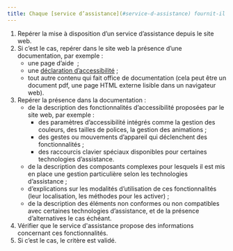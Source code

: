 ```yaml
---
title: Chaque [service d’assistance](#service-d-assistance) fournit-il des informations relatives aux [fonctionnalités d’accessibilité](#fonctionnalite-d-accessibilite) du site web décrites dans la documentation ?
---
```


1. Repérer la mise à disposition d’un service d’assistance depuis le site web.
2. Si c’est le cas, repérer dans le site web la présence d’une documentation, par exemple : 
	- une page d’aide  ;
	- une [déclaration d’accessibilité](../obligations.html#déclaration-daccessibilité) ;
	- tout autre contenu qui fait office de documentation (cela peut être un document pdf, une page HTML externe lisible dans un navigateur web).
3. Repérer la présence dans la documentation : 
	- de la description des fonctionnalités d’accessibilité proposées par le site web, par exemple : 
		- des paramètres d’accessibilité intégrés comme la gestion des couleurs, des tailles de polices, la gestion des animations ;
		- des gestes ou mouvements d’appareil qui déclenchent des fonctionnalités ;
		- des raccourcis clavier spéciaux disponibles pour certaines technologies d’assistance.
	- de la description des composants complexes pour lesquels il est mis en place une gestion particulière selon les technologies d’assistance ;
	- d’explications sur les modalités d’utilisation de ces fonctionnalités (leur localisation, les méthodes pour les activer) ;
	- de la description des éléments non conformes ou non compatibles avec certaines technologies d’assistance, et de la présence d’alternatives le cas échéant.
4. Vérifier que le service d'assistance propose des informations concernant ces fonctionnalités.
5. Si c’est le cas, le critère est validé.
